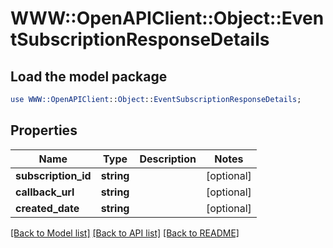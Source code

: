 # WWW::OpenAPIClient::Object::EventSubscriptionResponseDetails

## Load the model package
```perl
use WWW::OpenAPIClient::Object::EventSubscriptionResponseDetails;
```

## Properties
Name | Type | Description | Notes
------------ | ------------- | ------------- | -------------
**subscription_id** | **string** |  | [optional] 
**callback_url** | **string** |  | [optional] 
**created_date** | **string** |  | [optional] 

[[Back to Model list]](../README.md#documentation-for-models) [[Back to API list]](../README.md#documentation-for-api-endpoints) [[Back to README]](../README.md)


